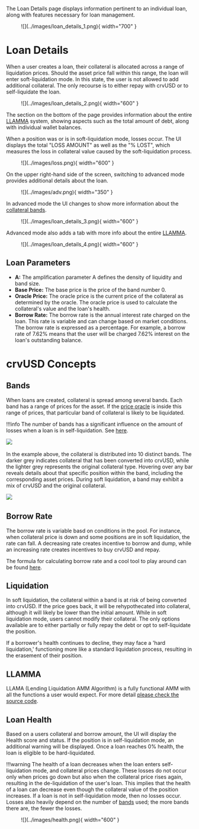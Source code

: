 The Loan Details page displays information pertinent to an individual loan, along with features necessary for loan management.

<figure markdown>
  ![](../images/loan_details_1.png){ width="700" }
  <figcaption></figcaption>
</figure>


# **Loan Details**

When a user creates a loan, their collateral is allocated across a range of liquidation prices. Should the asset price fall within this range, the loan will enter soft-liquidation mode. In this state, the user is not allowed to add additional collateral. The only recourse is to either repay with crvUSD or to self-liquidate the loan.

<figure markdown>
  ![](../images/loan_details_2.png){ width="600" }
  <figcaption></figcaption>
</figure>

The section on the bottom of the page provides information about the entire [LLAMMA](/crvusd/understanding-tokenomics#llamma) system, showing aspects such as the total amount of debt, along with individual wallet balances.


When a position was or is in soft-liquidation mode, losses occur. The UI displays the total "LOSS AMOUNT" as well as the "% LOST", which measures the loss in collateral value caused by the soft-liquidation process.

<figure markdown>
  ![](../images/loss.png){ width="600" }
  <figcaption></figcaption>
</figure>



On the upper right-hand side of the screen, switching to advanced mode provides additional details about the loan.

<figure markdown>
  ![](../images/adv.png){ width="350" }
  <figcaption></figcaption>
</figure>

In advanced mode the UI changes to show more information about the [collateral bands](/crvusd/understanding-tokenomics#bands).

<figure markdown>
  ![](../images/loan_details_3.png){ width="600" }
  <figcaption></figcaption>
</figure>

Advanced mode also adds a tab with more info about the entire [LLAMMA](/crvusd/understanding-tokenomics#llamma).

<figure markdown>
  ![](../images/loan_details_4.png){ width="600" }
  <figcaption></figcaption>
</figure>

## **Loan Parameters**

- **A:** The amplification parameter A defines the density of liquidity and band size.
- **Base Price:** The base price is the price of the band number 0.
- **Oracle Price:** The oracle price is the current price of the collateral as determined by the oracle. The oracle price is used to calculate the collateral's value and the loan's health.
- **Borrow Rate:** The borrow rate is the annual interest rate charged on the loan. This rate is variable and can change based on market conditions. The borrow rate is expressed as a percentage. For example, a borrow rate of 7.62% means that the user will be charged 7.62% interest on the loan's outstanding balance.


# **crvUSD Concepts**

## **Bands**

When loans are created, collateral is spread among several bands. Each band has a range of prices for the asset. If the [price oracle](/factory-pools/understanding-oracles) is inside this range of prices, that particular band of collateral is likely to be liquidated.

!!!info 
    The number of bands has a significant influence on the amount of losses when a loan is in self-liquidation. See [here](#loan-health).

![](https://2254922201-files.gitbook.io/~/files/v0/b/gitbook-x-prod.appspot.com/o/spaces%2F-MFA0rQI3SzfbVFgp3Ic%2Fuploads%2FyMhYzWHxwO8F9TobC61D%2Fimage.png?alt=media&token=1da21e96-9df2-4f47-b6c3-34d9d3cbefd4)

In the example above, the collateral is distributed into 10 distinct bands. The darker grey indicates collateral that has been converted into crvUSD, while the lighter grey represents the original collateral type. Hovering over any bar reveals details about that specific position within the band, including the corresponding asset prices. During soft liquidation, a band may exhibit a mix of crvUSD and the original collateral.

![](https://2254922201-files.gitbook.io/~/files/v0/b/gitbook-x-prod.appspot.com/o/spaces%2F-MFA0rQI3SzfbVFgp3Ic%2Fuploads%2FZgFJQJm7ol1KmgK1BXXJ%2Fimage.png?alt=media&token=c05ef1d9-8918-4cf2-b041-a38716d9660d)

## **Borrow Rate**

The borrow rate is variable basd on conditions in the pool. For instance, when collateral price is down and some positions are in soft liquidation, the rate can fall. A decreasing rate creates incentive to borrow and dump, while an increasing rate creates incentives to buy crvUSD and repay.

The formula for calculating borrow rate and a cool tool to play around can be found [here](https://crvusd-rate.0xreviews.xyz/).

## **Liquidation**

In soft liquidation, the collateral within a band is at risk of being converted into crvUSD. If the price goes back, it will be rehypothecated into collateral, although it will likely be lower than the initial amount.  While in soft liquidation mode, users cannot modify their collateral. The only options available are to either partially or fully repay the debt or opt to self-liquidate the position.

If a borrower's health continues to decline, they may face a 'hard liquidation,' functioning more like a standard liquidation process, resulting in the erasement of their position.

## **LLAMMA**

LLAMA (Lending Liquidation AMM Algorithm) is a fully functional AMM with all the functions a user would expect. For more detail [please check the source code](https://github.com/curvefi/curve-stablecoin/blob/master/contracts/AMM.vy).

## **Loan Health**

Based on a users collateral and borrow amount, the UI will display the Health score and status. If the position is in self-liquidation mode, an additional warning will be displayed. Once a loan reaches 0% health, the loan is eligible to be hard-liquidated.

!!!warning 
    The health of a loan decreases when the loan enters self-liquidation mode, and collateral prices change. These losses do not occur only when prices go down but also when the collateral price rises again, resulting in the de-liquidation of the user's loan. This implies that the health of a loan can decrease even though the collateral value of the position increases. If a loan is not in self-liquidation mode, then no losses occur. Losses also heavily depend on the number of [bands](#bands) used; the more bands there are, the fewer the losses.

<figure markdown>
  ![](../images/health.png){ width="600" }
  <figcaption></figcaption>
</figure>